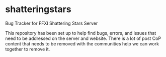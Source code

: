 # shatteringstars
Bug Tracker for FFXI Shattering Stars Server

This repository has been set up to help find bugs, errors, and issues that need to be addressed on the server and website. There is a lot of post CoP content that needs to be removed with the communities help we can work together to remove it.
